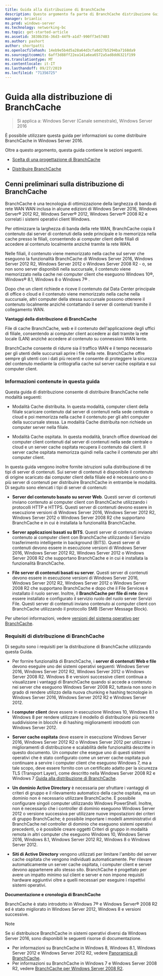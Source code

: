```yaml
---
title: Guida alla distribuzione di BranchCache
description: Questo argomento fa parte di BranchCache distribuzione Guide per Windows Server 2016, che illustra come distribuire BranchCache in modalità cache distribuita e ospitato per ottimizzare l'utilizzo della larghezza di banda WAN nelle succursali
manager: brianlic
ms.prod: windows-server
ms.technology: networking-bc
ms.topic: get-started-article
ms.assetid: 3830b356-36d3-44f9-a1d7-990ff3e57403
ms.author: pashort
author: shortpatti
ms.openlocfilehash: 14eb9e5b4d5a28a64d3cfa0d27b5294ba7168da9
ms.sourcegitcommit: 6aff3d88ff22ea141a6ea6572a5ad8dd6321f199
ms.translationtype: MT
ms.contentlocale: it-IT
ms.lasthandoff: 09/27/2019
ms.locfileid: "71356725"
---
```

# <a name="branchcache-deployment-guide"></a>Guida alla distribuzione di BranchCache

>Si applica a: Windows Server (Canale semestrale), Windows Server 2016

È possibile utilizzare questa guida per informazioni su come distribuire BranchCache in Windows Server 2016.  
  
Oltre a questo argomento, questa guida contiene le sezioni seguenti.  
  
-   [Scelta di una progettazione di BranchCache](../../branchcache/plan/Choosing-a-BranchCache-Design.md)  
  
-   [Distribuire BranchCache](../../branchcache/deploy/Deploy-BranchCache.md)  
  
## <a name="branchcache-deployment-overview"></a>Cenni preliminari sulla distribuzione di BranchCache

BranchCache è una tecnologia di ottimizzazione della larghezza di banda di rete WAN WAN inclusa in alcune edizioni di Windows Server 2016, Windows Server&reg; 2012 R2, Windows Server&reg; 2012, Windows Server&reg; 2008 R2 e correlati i sistemi operativi client Windows.  
  
Per ottimizzare la larghezza di banda della rete WAN, BranchCache copia il contenuto dai server di contenuti della sede principale e lo memorizza nella cache presso le filiali, consentendo ai computer client delle filiali di accedere al contenuto localmente anziché tramite la rete WAN.  
  
Nelle filiali, il contenuto viene memorizzato nella cache sul server che eseguono la funzionalità BranchCache di Windows Server 2016, Windows Server 2012 R2, Windows Server 2012 o Windows Server 2008 R2 - o, se non sono server disponibili nella succursale, il contenuto viene memorizzato nella cache nei computer client che eseguono Windows 10&reg;, Windows&reg; 8.1, Windows 8 o Windows 7&reg; .  
  
Dopo che un client richiede e riceve il contenuto dal Data Center principale di office o cloud e il contenuto viene memorizzato nella cache nella succursale, altri computer della stessa succursale possono ottenere il contenuto localmente anziché contattando il server di contenuti tramite il collegamento WAN.  
  
**Vantaggi della distribuzione di BranchCache**  
  
File di cache BranchCache, web e il contenuto dell'applicazione degli uffici di filiale, consentendo ai computer client accedere ai dati tramite la rete locale (LAN) anziché accedere al contenuto su connessioni WAN lente.  
  
BranchCache consente di ridurre sia il traffico WAN e il tempo necessario per gli utenti delle succursali aprire i file nella rete.  BranchCache offre sempre gli utenti con i dati più recenti e consente di proteggere la sicurezza del contenuto mediante la crittografia cache sul server cache ospitata e sui computer client.  
  
### <a name="what-this-guide-provides"></a>Informazioni contenute in questa guida  
Questa guida di distribuzione consente di distribuire BranchCache nelle modalità seguenti:  
  
-   Modalità Cache distribuita. In questa modalità, computer client della filiale scaricare contenuto dal server di contenuti nella sede centrale o cloud e poi memorizza nella cache il contenuto per gli altri computer della succursale stessa. La modalità Cache distribuita non richiede un computer server nella filiale.  
  
-   Modalità Cache ospitata. In questa modalità, branch office download dei computer client contenuti dal server di contenuti nella sede centrale o cloud e un server cache ospitata recupera il contenuto dai client. Il server cache ospitata memorizza quindi nella cache il contenuto per altri computer client.  
  
In questa guida vengono inoltre fornite istruzioni sulla distribuzione di tre tipi di server di contenuti. Sui server di contenuti è disponibile il contenuto di origine scaricato dai computer client della filiale ed è necessario uno o più server di contenuti per distribuire BranchCache in entrambe le modalità. Di seguito sono elencati i tipi di server di contenuti:  
  
-   **Server del contenuto basato su server Web**. Questi server di contenuti inviano contenuto ai computer client con BranchCache utilizzando i protocolli HTTP e HTTPS. Questi server di contenuti devono essere in esecuzione versioni di Windows Server 2016, Windows Server 2012 R2, Windows Server 2012 o Windows Server 2008 R2 che supportano BranchCache e in cui è installata la funzionalità BranchCache.  
  
-   **Server applicazioni basati su BITS**. Questi server di contenuti inviano contenuto ai computer client con BranchCache utilizzando il Servizio trasferimento intelligente in background (BITS). Questi server di contenuti devono essere in esecuzione versioni di Windows Server 2016, Windows Server 2012 R2, Windows Server 2012 o Windows Server 2008 R2 che supportano BranchCache e in cui è installata la funzionalità BranchCache.  
  
-   **File server di contenuti basati su server**. Questi server di contenuti devono essere in esecuzione versioni di Windows Server 2016, Windows Server 2012 R2, Windows Server 2012 o Windows Server 2008 R2 che supportano BranchCache e dopo che il File Services è installato il ruolo server. Inoltre, il **BranchCache per file di rete** deve essere installato e configurato il servizio ruolo del ruolo server Servizi File. Questi server di contenuti inviano contenuto ai computer client con BranchCache utilizzando il protocollo SMB (Server Message Block).  
  
Per ulteriori informazioni, vedere [versioni del sistema operativo per BranchCache](https://technet.microsoft.com/windows-server-docs/networking/branchcache/branchcache#a-namebkmkosaoperating-system-versions-for-branchcache).  
  
### <a name="branchcache-deployment-requirements"></a>Requisiti di distribuzione di BranchCache

Di seguito sono i requisiti per la distribuzione di BranchCache utilizzando questa Guida.  
  
-   Per fornire funzionalità di BranchCache, i **server di contenuti Web e file** devono eseguire uno dei sistemi operativi seguenti: Windows Server 2016, Windows Server 2012 R2, Windows Server 2012 o Windows Server 2008 R2. Windows 8 e versioni successive client continua a visualizzare i vantaggi di BranchCache quando si accede a contenuto nei server che eseguono Windows Server 2008 R2, tuttavia non sono in grado di rendere utilizzo della nuova chunking e hashing tecnologie in Windows Server 2016, Windows Server 2012 R2 e Windows Server 2012.  
  
-   **I computer client** deve essere in esecuzione Windows 10, Windows 8.1 o Windows 8 per rendere utilizzare il modello di distribuzione più recente suddivisione in blocchi e di hashing miglioramenti introdotti con Windows Server 2012.  
  
-   **Server cache ospitata** deve essere in esecuzione Windows Server 2016, Windows Server 2012 R2 o Windows Server 2012 per utilizzare i miglioramenti di distribuzione e scalabilità delle funzionalità descritte in questo documento.  Un computer che esegue uno di questi sistemi operativi che è stato configurato come un server cache ospitata può continuare a servire i computer client che eseguono Windows 7, ma a tale scopo, deve essere fornito con un certificato adatto per la sicurezza TLS (Transport Layer), come descritto nella Windows Server 2008 R2 e Windows 7 [Guida alla distribuzione di BranchCache](https://technet.microsoft.com/library/ee649232.aspx).  
  
-   **Un dominio Active Directory** è necessaria per sfruttare i vantaggi di criteri di gruppo e il rilevamento automatico della cache ospitata, ma un dominio non è necessario utilizzare BranchCache.  È possibile configurare singoli computer utilizzando Windows PowerShell. Inoltre, non è necessario che i controller di dominio eseguono Windows Server 2012 o versione successiva per utilizzare nuove impostazioni dei criteri di gruppo BranchCache; è possibile importare i modelli amministrativi di BranchCache nel controller di dominio che eseguono sistemi operativi precedenti, o è possibile creare oggetti Criteri di gruppo in modalità remota in altri computer che eseguono Windows 10, Windows Server 2016, Windows 8.1, Windows Server 2012 R2, Windows 8 o Windows Server 2012.

-   **Siti di Active Directory** vengono utilizzati per limitare l'ambito del server cache ospitata che vengono individuati automaticamente.  Per rilevare automaticamente un server cache ospitata, i computer client e server devono appartenere allo stesso sito. BranchCache è progettato per avere un impatto minimo sul client e server e non impone requisiti hardware aggiuntivi oltre a quelli necessari per eseguire i rispettivi sistemi operativi.  

**Documentazione e cronologia di BranchCache**

BranchCache è stato introdotto in Windows 7&reg; e Windows Server&reg; 2008 R2 ed è stato migliorato in Windows Server 2012, Windows 8 e versioni successive.

> [!NOTE]
> Se si distribuisce BranchCache in sistemi operativi diversi da Windows Server 2016, sono disponibili le seguenti risorse di documentazione.
> 
> - Per informazioni su BranchCache in Windows 8, Windows 8.1, Windows Server 2012 e Windows Server 2012 R2, vedere [Panoramica di BranchCache](https://technet.microsoft.com/library/hh831696.aspx).  
> - Per informazioni su BranchCache in Windows 7 e Windows Server 2008 R2, vedere  [BranchCache per Windows Server 2008 R2](https://technet.microsoft.com/library/dd996634.aspx).  
  


